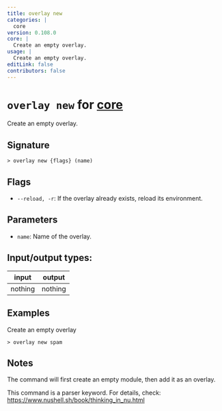 ```yaml
---
title: overlay new
categories: |
  core
version: 0.108.0
core: |
  Create an empty overlay.
usage: |
  Create an empty overlay.
editLink: false
contributors: false
---
```

<!-- This file is automatically generated. Please edit the command in https://github.com/nushell/nushell instead. -->

# `overlay new` for [core](/commands/categories/core.md)

<div class='command-title'>Create an empty overlay.</div>

## Signature

```> overlay new {flags} (name)```

## Flags

 -  `--reload, -r`: If the overlay already exists, reload its environment.

## Parameters

 -  `name`: Name of the overlay.


## Input/output types:

| input   | output  |
| ------- | ------- |
| nothing | nothing |
## Examples

Create an empty overlay
```nu
> overlay new spam

```

## Notes
The command will first create an empty module, then add it as an overlay.

This command is a parser keyword. For details, check:
  https://www.nushell.sh/book/thinking_in_nu.html